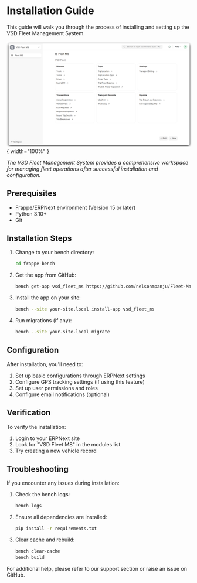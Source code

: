 # Installation Guide

This guide will walk you through the process of installing and setting up the VSD Fleet Management System.

![VSD Fleet Management System Workspace](assets/workspace.png){ width="100%" }

*The VSD Fleet Management System provides a comprehensive workspace for managing fleet operations after successful installation and configuration.*

## Prerequisites

- Frappe/ERPNext environment (Version 15 or later)
- Python 3.10+
- Git

## Installation Steps

1. Change to your bench directory:
   ```bash
   cd frappe-bench
   ```

2. Get the app from GitHub:
   ```bash
   bench get-app vsd_fleet_ms https://github.com/nelsonmpanju/Fleet-Management-System.git
   ```

3. Install the app on your site:
   ```bash
   bench --site your-site.local install-app vsd_fleet_ms
   ```

4. Run migrations (if any):
   ```bash
   bench --site your-site.local migrate
   ```

## Configuration

After installation, you'll need to:

1. Set up basic configurations through ERPNext settings
2. Configure GPS tracking settings (if using this feature)
3. Set up user permissions and roles
4. Configure email notifications (optional)

## Verification

To verify the installation:

1. Login to your ERPNext site
2. Look for "VSD Fleet MS" in the modules list
3. Try creating a new vehicle record

## Troubleshooting

If you encounter any issues during installation:

1. Check the bench logs:
   ```bash
   bench logs
   ```

2. Ensure all dependencies are installed:
   ```bash
   pip install -r requirements.txt
   ```

3. Clear cache and rebuild:
   ```bash
   bench clear-cache
   bench build
   ```

For additional help, please refer to our support section or raise an issue on GitHub. 